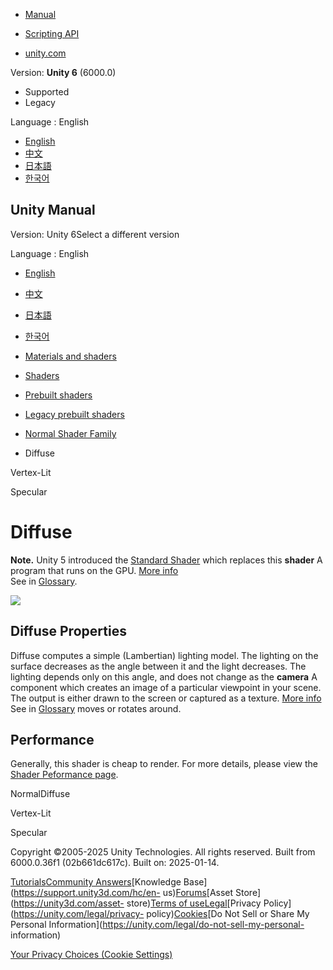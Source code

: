 [](https://docs.unity3d.com)

  * [Manual](../Manual/index.html)
  * [Scripting API](../ScriptReference/index.html)

  * [unity.com](https://unity.com/)

Version: **Unity 6** (6000.0)

  * Supported
  * Legacy

Language : English

  * [English](/Manual/shader-NormalDiffuse.html)
  * [中文](/cn/current/Manual/shader-NormalDiffuse.html)
  * [日本語](/ja/current/Manual/shader-NormalDiffuse.html)
  * [한국어](/kr/current/Manual/shader-NormalDiffuse.html)

[](https://docs.unity3d.com)

## Unity Manual

Version: Unity 6Select a different version

Language : English

  * [English](/Manual/shader-NormalDiffuse.html)
  * [中文](/cn/current/Manual/shader-NormalDiffuse.html)
  * [日本語](/ja/current/Manual/shader-NormalDiffuse.html)
  * [한국어](/kr/current/Manual/shader-NormalDiffuse.html)

  * [Materials and shaders](materials-and-shaders.html)
  * [Shaders](Shaders.html)
  * [Prebuilt shaders](shader-built-in-landing.html)
  * [Legacy prebuilt shaders](Built-inShaderGuide.html)
  * [Normal Shader Family](shader-NormalFamily.html)
  * Diffuse

[](shader-NormalVertexLit.html)

Vertex-Lit

[](shader-NormalSpecular.html)

Specular

# Diffuse

**Note.** Unity 5 introduced the [Standard Shader](shader-StandardShader.html)
which replaces this **shader** A program that runs on the GPU. [More
info](Shaders.html)  
See in [Glossary](Glossary.html#Shader).

![](../uploads/Shaders/Shader-NormalDiffuse.jpg)

## Diffuse Properties

Diffuse computes a simple (Lambertian) lighting model. The lighting on the
surface decreases as the angle between it and the light decreases. The
lighting depends only on this angle, and does not change as the **camera** A
component which creates an image of a particular viewpoint in your scene. The
output is either drawn to the screen or captured as a texture. [More
info](CamerasOverview.html)  
See in [Glossary](Glossary.html#Camera) moves or rotates around.

## Performance

Generally, this shader is cheap to render. For more details, please view the
[Shader Peformance page](shader-Performance.html).

NormalDiffuse

[](shader-NormalVertexLit.html)

Vertex-Lit

[](shader-NormalSpecular.html)

Specular

Copyright ©2005-2025 Unity Technologies. All rights reserved. Built from
6000.0.36f1 (02b661dc617c). Built on: 2025-01-14.

[Tutorials](https://learn.unity.com/)[Community
Answers](https://answers.unity3d.com)[Knowledge
Base](https://support.unity3d.com/hc/en-
us)[Forums](https://forum.unity3d.com)[Asset Store](https://unity3d.com/asset-
store)[Terms of
use](https://docs.unity3d.com/Manual/TermsOfUse.html)[Legal](https://unity.com/legal)[Privacy
Policy](https://unity.com/legal/privacy-
policy)[Cookies](https://unity.com/legal/cookie-policy)[Do Not Sell or Share
My Personal Information](https://unity.com/legal/do-not-sell-my-personal-
information)

[Your Privacy Choices (Cookie Settings)](javascript:void\(0\);)

